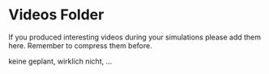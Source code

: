 # Videos Folder 

If you produced interesting videos during your simulations please add them here. Remember to compress them before. 


keine geplant, wirklich nicht, ...
